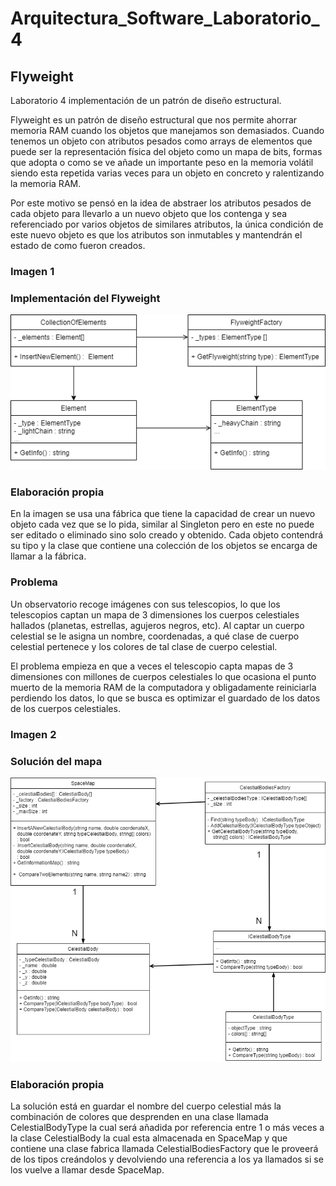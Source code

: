 # Arquitectura_Software_Laboratorio_4
## Flyweight
Laboratorio 4 implementación de un patrón de diseño estructural.

Flyweight es un patrón de diseño estructural que nos permite ahorrar memoria RAM cuando los objetos que manejamos son demasiados.
Cuando tenemos un objeto con atributos pesados como arrays de elementos que puede ser la representación física del objeto como un mapa de bits, formas que adopta
o como se ve añade un importante peso en la memoria volátil siendo esta repetida varias veces para un objeto en concreto y ralentizando la memoria RAM.

Por este motivo se pensó en la idea de abstraer los atributos pesados de cada objeto para llevarlo a un nuevo objeto que los contenga y sea referenciado por varios
objetos de similares atributos, la única condición de este nuevo objeto es que los atributos son inmutables y mantendrán el estado de como fueron creados.
### Imagen 1
### Implementación del Flyweight

![diagrama_de_clases](https://github.com/AlvaroCori/Arquitectura_Software_Laboratorio_4/blob/main/img/FlyweightResumido.png)
### Elaboración propia

En la imagen se usa una fábrica que tiene la capacidad de crear un nuevo objeto cada vez que se lo pida, similar al Singleton pero en este no puede ser editado o eliminado
sino solo creado y obtenido. Cada objeto contendrá su tipo y la clase que contiene una colección de los objetos se encarga de llamar a la fábrica.

### Problema
Un observatorio recoge imágenes con sus telescopios, lo que los telescopios captan un mapa de 3 dimensiones los cuerpos celestiales hallados (planetas, estrellas, agujeros negros, etc). Al captar un cuerpo celestial se le asigna un nombre, coordenadas, a qué clase de cuerpo celestial pertenece y los colores de tal clase de cuerpo celestial.

El problema empieza en que a veces el telescopio capta mapas de 3 dimensiones con millones de cuerpos celestiales lo que ocasiona el punto muerto de la memoria RAM de la computadora y obligadamente reiniciarla perdiendo los datos, lo que se busca es optimizar el guardado de los datos de los cuerpos celestiales.

### Imagen 2
### Solución del mapa
![diagrama_de_clases](https://github.com/AlvaroCori/Arquitectura_Software_Laboratorio_4/blob/main/img/laboratorio_4.png)
### Elaboración propia

La solución está en guardar el nombre del cuerpo celestial más la combinación de colores que desprenden en una clase llamada CelestialBodyType la cual será añadida por referencia entre 1 o más veces a la clase CelestialBody la cual esta almacenada en SpaceMap y que contiene una clase fabrica llamada CelestialBodiesFactory que le proveerá de los tipos creándolos y devolviendo una referencia a los ya llamados si se los vuelve a llamar desde SpaceMap.

